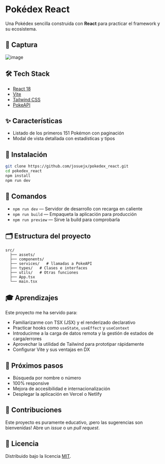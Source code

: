 # Pokédex React

Una Pokédex sencilla construida con **React** para practicar el framework y su ecosistema.

## 📸 Captura
![image](https://github.com/user-attachments/assets/1aa0b692-d015-49e0-bb73-e04c492ed097)

## 🛠 Tech Stack
- [React 18](https://react.dev/)
- [Vite](https://vitejs.dev/)
- [Tailwind CSS](https://tailwindcss.com/)
- [PokeAPI](https://pokeapi.co/)

## ✨ Características
- Listado de los primeros 151 Pokémon con paginación
- Modal de vista detallada con estadísticas y tipos

## 🚀 Instalación
```bash
git clone https://github.com/josuejx/pokedex_react.git
cd pokedex_react
npm install
npm run dev
```

## 📜 Comandos
- `npm run dev` — Servidor de desarrollo con recarga en caliente
- `npm run build` — Empaqueta la aplicación para producción
- `npm run preview` — Sirve la build para comprobarla

## 🗂 Estructura del proyecto
```text
src/
  ├── assets/
  ├── components/
  ├── services/   # llamadas a PokeAPI
  ├── types/   # Clases e interfaces
  ├── utils/   # Otras funciones
  ├── App.tsx
  └── main.tsx
```

## 🎓 Aprendizajes
Este proyecto me ha servido para:
- Familiarizarme con TSX (JSX) y el renderizado declarativo
- Practicar hooks como `useState`, `useEffect` y `useContext`
- Introducirme a la carga de datos remota y la gestión de estados de carga/errores
- Aprovechar la utilidad de Tailwind para prototipar rápidamente
- Configurar Vite y sus ventajas en DX

## 🔮 Próximos pasos
- Búsqueda por nombre o número
- 100% responsive
- Mejora de accesibilidad e internacionalización
- Desplegar la aplicación en Vercel o Netlify

## 🤝 Contribuciones
Este proyecto es puramente educativo, ¡pero las sugerencias son bienvenidas! Abre un *issue* o un *pull request*.

## 🪪 Licencia
Distribuido bajo la licencia [MIT](LICENSE).

